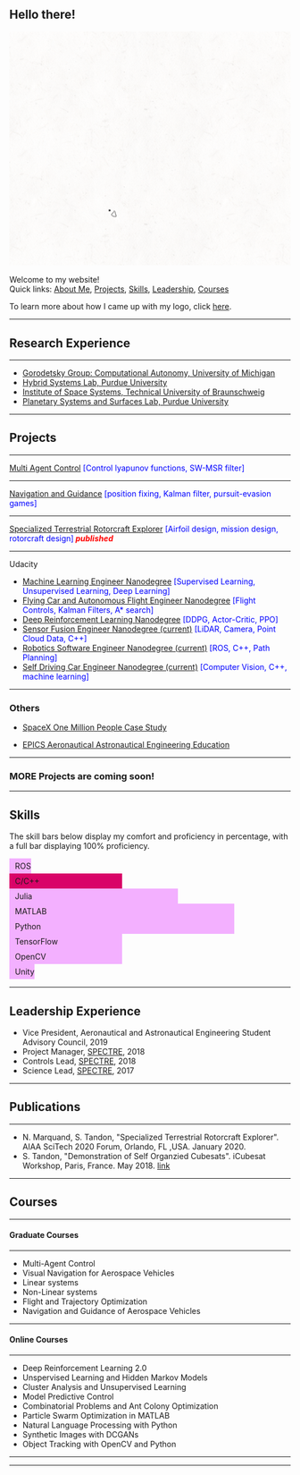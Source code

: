 
## Hello there!
<img src="images/Logo2-5_crop.gif"/> <br>

Welcome to my website!
<br>
Quick links: [About Me](about), [Projects](#projects), <a href="#skills">Skills</a>, [Leadership](#leadership-experience), [Courses](#courses)

To learn more about how I came up with my logo, click [here](logo).

---
## Research Experience
---
- [Gorodetsky Group: Computational Autonomy, University of Michigan](gorodetsky)
- [Hybrid Systems Lab, Purdue University](hwang)
- [Institute of Space Systems, Technical University of Braunschweig](khalil)
- [Planetary Systems and Surfaces Lab, Purdue University](minton)

---
## Projects

---
[Multi Agent Control](aerosp_740_panagou) <font color='blue'>[Control lyapunov functions, SW-MSR filter]</font>
<!--<img src="images/dummy_thumbnail.jpg?raw=true"/> -->

---
[Navigation and Guidance](aerosp_584_pb) <font color='blue'>[position fixing, Kalman filter, pursuit-evasion games]</font>

---

[Specialized Terrestrial Rotorcraft Explorer](spectre) <font color='blue'>[Airfoil design, mission design, rotorcraft design]</font><font color='red'><em><b> published </b></em></font>
<!-- <img src="images/dummy_thumbnail.jpg?raw=true"/> -->

---
Udacity
  - [Machine Learning Engineer Nanodegree](https://github.com/SiddhantTandon/dog-project-udacity) <font color='blue'>[Supervised Learning, Unsupervised Learning, Deep Learning]</font>
  - [Flying Car and Autonomous Flight Engineer Nanodegree](https://github.com/SiddhantTandon/Udacity_FlyingAutonomousCar) <font color='blue'>[Flight Controls, Kalman Filters, A* search]</font>
  - [Deep Reinforcement Learning Nanodegree](https://github.com/SiddhantTandon/DRLND) <font color='blue'>[DDPG, Actor-Critic, PPO]</font>
  - [Sensor Fusion Engineer Nanodegree (current)](https://www.udacity.com/course/sensor-fusion-engineer-nanodegree--nd313) <font color='blue'>[LiDAR, Camera, Point Cloud Data, C++]</font>
  - [Robotics Software Engineer Nanodegree (current)](https://www.udacity.com/course/robotics-software-engineer--nd209) <font color='blue'>[ROS, C++, Path Planning]</font>
  - [Self Driving Car Engineer Nanodegree (current)](https://www.udacity.com/course/self-driving-car-engineer-nanodegree--nd013) <font color='blue'>[Computer Vision, C++, machine learning]</font>
<!-- <img src="images/dummy_thumbnail.jpg?raw=true"/> -->

---

### Others

- [SpaceX One Million People Case Study](others_spacex)

- [EPICS Aeronautical Astronautical Engineering Education](others_epics)

---
### MORE Projects are coming soon!

---
<!-- Beginning of skills section -->
<head>
<style>

body{
  font-family: Helvetica, Arial, sans-serif;
}
.container{
  width: 100%;
  margin: 0 auto;
}
@keyframes load{
  from {
    width: 0%
  }
}
@-webkit-keyframes load{
  from {
    width: 0%
  }
}
@-moz-keyframes load{
  from {
    width: 0%
  }
}
@-o-keyframes load{
  from {
    width: 0%
  }
}

.bar{
  background-color: #EEE;
  padding: 2px;
  border-radius: 15px;
  margin-bottom: 5px;
  font-size: 14px;
  color: #FFF;
  font-weight: bold;
  text-shadow: 1px 1px 1px rgba(0,0,0,0.5);
}
.bar::before{
  content:  attr(data-skill);
  background-color: #f3b0ff;
  display: inline-block;
  padding: 5px 0 5px 10px;
  border-radius: inherit;
  animation: load 2s 0s;
  -webkit-animation: load 2s 0s;
  -moz-animation: load 2s 0s;
  -o-animation: load 2s 0s;
}

.bar.one::before{
  background-color: #541388;
}
.bar.two::before{
  background-color: #D90368;
}

.bar.three::before{
  background-color: #2196F3;
}

.bar.four::before{
  background-color: #F6AE2D;
}

.bar.five::before{
  background-color: #AF4319;
}

.bar.six::before{
  background-color: #829CBC;
}

.bar.seven::before{
  background-color: #C6ECAE;
}

.bar.eight::before{
  background-color: #FF7D00;
}

.bar.learning::before{
  width: calc(20% - 10px);
}
.bar.basic::before{
  width: calc(40% - 10px);
}
.bar.intermediate::before{
  width: calc(60% - 10px);
}
.bar.advanced::before{
  width: calc(80% - 10px);
}
.bar.expert::before{
  width: calc(100% - 10px);
}

</style>
</head>

<body>
<a id="#skills"><h2>Skills</h2></a>

<p> The skill bars below display my comfort and proficiency in percentage, with a full bar displaying 100% proficiency.</p>
<div class="container">
  <div class="bar one learning" data-skill="ROS"></div>
  <div class="bar two basic" data-skill="C/C++"></div>
  <div class="bar three intermediate" data-skill="Julia"></div>
  <div class="bar four advanced" data-skill="MATLAB"></div>
  <div class="bar five advanced" data-skill="Python"></div>
  <div class="bar six basic" data-skill="TensorFlow"></div>
  <div class="bar seven basic" data-skill="OpenCV"></div>
  <div class="bar eight learning" data-skill="Unity"></div>

</div>

</body>

<!-- end of skills section -->

---
## Leadership Experience

- Vice President, Aeronautical and Astronautical Engineering Student Advisory Council, 2019
- Project Manager, [SPECTRE](spectre.md#project-manager), 2018
- Controls Lead, [SPECTRE](spectre.md#controls-lead), 2018
- Science Lead, [SPECTRE](spectre.md#science-lead), 2017

---
## Publications
---
- N. Marquand, S. Tandon, "Specialized Terrestrial Rotorcraft Explorer". AIAA SciTech 2020 Forum, Orlando, FL ,USA. January 2020.
- S. Tandon, "Demonstration of Self Organzied Cubesats". iCubesat Workshop, Paris, France. May 2018. [link](https://icubesat.org/papers/2018-2/2018-b-3-2-doso-demonstration-of-self-organized-smallsats/)

---
## Courses
---
#### Graduate Courses
---

- Multi-Agent Control
- Visual Navigation for Aerospace Vehicles
- Linear systems
- Non-Linear systems
- Flight and Trajectory Optimization
- Navigation and Guidance of Aerospace Vehicles

---
#### Online Courses
---
- Deep Reinforcement Learning 2.0
- Unspervised Learning and Hidden Markov Models
- Cluster Analysis and Unsupervised Learning
- Model Predictive Control
- Combinatorial Problems and Ant Colony Optimization
- Particle Swarm Optimization in MATLAB
- Natural Language Processing with Python
- Synthetic Images with DCGANs
- Object Tracking with OpenCV and Python

---
<!--[testing](testing) -->

---
<!--<p style="font-size:11px">Page template forked from <a href="https://github.com/evanca/quick-portfolio">evanca</a></p> -->
<!-- Remove above link if you don't want to attibute -->
